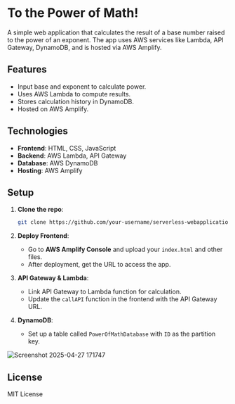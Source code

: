 # To the Power of Math!

A simple web application that calculates the result of a base number raised to the power of an exponent. The app uses AWS services like Lambda, API Gateway, DynamoDB, and is hosted via AWS Amplify.

## Features
- Input base and exponent to calculate power.
- Uses AWS Lambda to compute results.
- Stores calculation history in DynamoDB.
- Hosted on AWS Amplify.

## Technologies
- **Frontend**: HTML, CSS, JavaScript
- **Backend**: AWS Lambda, API Gateway
- **Database**: AWS DynamoDB
- **Hosting**: AWS Amplify

## Setup

1. **Clone the repo**:
    ```bash
    git clone https://github.com/your-username/serverless-webapplication.git
    ```

2. **Deploy Frontend**:
    - Go to **AWS Amplify Console** and upload your `index.html` and other files.
    - After deployment, get the URL to access the app.

3. **API Gateway & Lambda**:
    - Link API Gateway to Lambda function for calculation.
    - Update the `callAPI` function in the frontend with the API Gateway URL.

4. **DynamoDB**:
    - Set up a table called `PowerOfMathDatabase` with `ID` as the partition key.

![Screenshot 2025-04-27 171747](https://github.com/user-attachments/assets/2cbb67e4-9f67-4006-b2a3-a0cd50cde990)


## License
MIT License
